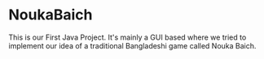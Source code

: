 # NoukaBaich
This is our First Java Project. It's mainly a GUI based where we tried to implement our idea of a traditional Bangladeshi game called Nouka Baich.
